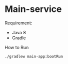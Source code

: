 <h1>Main-service </h1>

Requirement:
- Java 8
- Gradle

How to Run
```
./gradlew main-app:bootRun
```